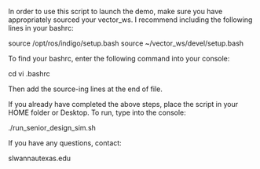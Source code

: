 In order to use this script to launch the demo, make sure you have appropriately sourced your vector_ws. I recommend including the following lines in your bashrc:

source /opt/ros/indigo/setup.bash
source ~/vector_ws/devel/setup.bash

To find your bashrc, enter the following command into your console:

cd
vi .bashrc

Then add the source-ing lines at the end of file.

If you already have completed the above steps, place the script in your HOME folder or Desktop. To run, type into the console:

./run_senior_design_sim.sh


If you have any questions, contact:

slwanna<at>utexas.edu
